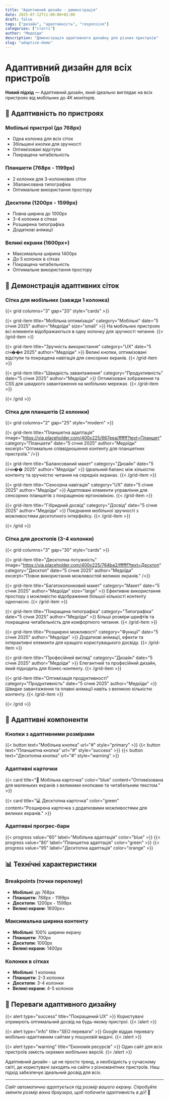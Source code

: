 ```yaml
---
title: "Адаптивний дизайн - демонстрація"
date: 2025-07-12T11:00:00+02:00
draft: false
tags: ["дизайн", "адаптивність", "responsive"]
categories: ["статті"]
author: "Медоїди"
description: "Демонстрація адаптивного дизайну для різних пристроїв"
slug: "adaptive-demo"
---
```


<div class="animated-header">

# Адаптивний дизайн для всіх пристроїв

</div>

<span class="pulse-indicator"></span>**Новий підхід** — Адаптивний дизайн, який ідеально виглядає на всіх пристроях від мобільних до 4K моніторів.

## 📱 Адаптивність по пристроях

### Мобільні пристрої (до 768px)
- Одна колонка для всіх сіток
- Збільшені кнопки для зручності
- Оптимізовані відступи
- Покращена читабельність

### Планшети (768px - 1199px)
- 2 колонки для 3-колонкових сіток
- Збалансована типографіка
- Оптимальне використання простору

### Десктопи (1200px - 1599px)
- Повна ширина до 1000px
- 3-4 колонки в сітках
- Розширена типографіка
- Додаткові анімації

### Великі екрани (1600px+)
- Максимальна ширина 1400px
- До 5 колонок в сітках
- Покращена читабельність
- Оптимальне використання простору

## 🎨 Демонстрація адаптивних сіток

### Сітка для мобільних (завжди 1 колонка)
{{< grid columns="3" gap="20" style="cards" >}}

{{< grid-item title="Мобільна оптимізація" 
            category="Мобільні" 
            date="5 січня 2025" 
            author="Медоїди" 
            size="small" >}}
На мобільних пристроях всі елементи відображаються в одну колонку для зручності читання.
{{< /grid-item >}}

{{< grid-item title="Зручність використання" 
            category="UX" 
            date="5 січ��я 2025" 
            author="Медоїди" >}}
Великі кнопки, оптимізовані відступи та покращена навігація для сенсорних екранів.
{{< /grid-item >}}

{{< grid-item title="Швидкість завантаження" 
            category="Продуктивність" 
            date="5 січня 2025" 
            author="Медоїди" >}}
Оптимізовані зображення та CSS для швидкого завантаження на мобільних мережах.
{{< /grid-item >}}

{{< /grid >}}

### Сітка для планшетів (2 колонки)
{{< grid columns="2" gap="25" style="modern" >}}

{{< grid-item title="Планшетна адаптація" 
            image="https://via.placeholder.com/400x225/667eea/ffffff?text=Планшет" 
            category="Планшети" 
            date="5 січня 2025" 
            author="Медоїди" 
            excerpt="Оптимальне співвідношення контенту для планшетних пристроїв." />}}

{{< grid-item title="Балансований макет" 
            category="Дизайн" 
            date="5 січн�� 2025" 
            author="Медоїди" >}}
Ідеальний баланс між кількістю контенту та зручністю читання на середніх екранах.
{{< /grid-item >}}

{{< grid-item title="Сенсорна навігація" 
            category="UX" 
            date="5 січня 2025" 
            author="Медоїди" >}}
Адаптовані елементи управління для сенсорних планшетів з покращеною ергономікою.
{{< /grid-item >}}

{{< grid-item title="Гібридний досвід" 
            category="Досвід" 
            date="5 січня 2025" 
            author="Медоїди" >}}
Поєднання мобільної зручності з можливостями десктопного інтерфейсу.
{{< /grid-item >}}

{{< /grid >}}

### Сітка для десктопів (3-4 колонки)
{{< grid columns="3" gap="30" style="cards" >}}

{{< grid-item title="Десктопна потужність" 
            image="https://via.placeholder.com/400x225/764ba2/ffffff?text=Десктоп" 
            category="Десктоп" 
            date="5 січня 2025" 
            author="Медоїди" 
            excerpt="Повне використання можливостей великих екранів." />}}

{{< grid-item title="Багатоколонковий макет" 
            category="Макет" 
            date="5 січня 2025" 
            author="Медоїди" 
            size="large" >}}
Ефективне використання простору з можливістю відображення більшої кількості контенту одночасно.
{{< /grid-item >}}

{{< grid-item title="Покращена типографіка" 
            category="Типографіка" 
            date="5 січня 2025" 
            author="Медоїди" >}}
Більші розміри шрифтів та покращена читабельність для комфортного читання.
{{< /grid-item >}}

{{< grid-item title="Розширені можливості" 
            category="Функції" 
            date="5 січня 2025" 
            author="Медоїди" >}}
Додаткові анімації, ефекти та інтерактивні елементи для кращого користувацького досвіду.
{{< /grid-item >}}

{{< grid-item title="Професійний вигляд" 
            category="Дизайн" 
            date="5 січня 2025" 
            author="Медоїди" >}}
Елегантний та професійний дизайн, який підходить для бізнес-контенту.
{{< /grid-item >}}

{{< grid-item title="Оптимізація продуктивності" 
            category="Продуктивність" 
            date="5 січня 2025" 
            author="Медоїди" >}}
Швидке завантаження та плавні анімації навіть з великою кількістю контенту.
{{< /grid-item >}}

{{< /grid >}}

## 🎯 Адаптивні компоненти

### Кнопки з адаптивними розмірами
{{< button text="Мобільна кнопка" url="#" style="primary" >}}
{{< button text="Планшетна кнопка" url="#" style="success" >}}
{{< button text="Десктопна кнопка" url="#" style="warning" >}}

### Адаптивні карточки
{{< card title="📱 Мобільна карточка" color="blue" content="Оптимізована для маленьких екранів з великими кнопками та читабельним текстом." >}}

{{< card title="💻 Десктопна карточка" color="green" content="Розширена карточка з додатковими можливостями для великих екранів." >}}

### Адаптивні прогрес-бари
{{< progress value="60" label="Мобільна адаптація" color="blue" >}}
{{< progress value="80" label="Планшетна адаптація" color="green" >}}
{{< progress value="95" label="Десктопна адаптація" color="orange" >}}

## 📊 Технічні характеристики

### Breakpoints (точки перелому)
- **Мобільні**: до 768px
- **Планшети**: 768px - 1199px  
- **Десктопи**: 1200px - 1599px
- **Великі екрани**: 1600px+

### Максимальна ширина контенту
- **Мобільні**: 100% ширини екрану
- **Планшети**: 700px
- **Десктопи**: 1000px
- **Великі екрани**: 1400px

### Колонки в сітках
- **Мобільні**: 1 колонка
- **Планшети**: 2-3 колонки
- **Десктопи**: 3-4 колонки
- **Великі екрани**: 4-5 колонок

## 🚀 Переваги адаптивного дизайну

{{< alert type="success" title="Покращений UX" >}}
Користувачі отримують оптимальний досвід на будь-якому пристрої.
{{< /alert >}}

{{< alert type="info" title="SEO переваги" >}}
Google віддає перевагу мобільно-адаптивним сайтам у пошуковій видачі.
{{< /alert >}}

{{< alert type="warning" title="Економія ресурсів" >}}
Один сайт для всіх пристроїв замість окремих мобільних версій.
{{< /alert >}}

<div class="custom-quote">
Адаптивний дизайн - це не просто тренд, а необхідність у сучасному світі, де користувачі заходять на сайти з різноманітних пристроїв. Наш підхід забезпечує ідеальний досвід для всіх.
</div>

---

*Сайт автоматично адаптується під розмір вашого екрану. Спробуйте змінити розмір вікна браузера, щоб побачити адаптивність в дії!* 🎨